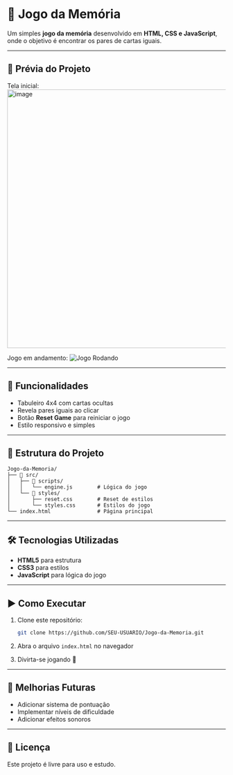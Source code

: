 # 🧩 Jogo da Memória

Um simples **jogo da memória** desenvolvido em **HTML, CSS e JavaScript**, onde o objetivo é encontrar os pares de cartas iguais.

---

## 📸 Prévia do Projeto

Tela inicial:
<img width="522" height="597" alt="image" src="https://github.com/user-attachments/assets/1d5670e0-b188-4a23-a231-0159d17ac782" />


Jogo em andamento:
![Jogo Rodando](./images/jogo-rodando.png)

---

## 🚀 Funcionalidades

* Tabuleiro 4x4 com cartas ocultas
* Revela pares iguais ao clicar
* Botão **Reset Game** para reiniciar o jogo
* Estilo responsivo e simples

---

## 📂 Estrutura do Projeto

```
Jogo-da-Memoria/
├── 📁 src/
│   ├── 📁 scripts/
│   │   └── engine.js        # Lógica do jogo
│   └── 📁 styles/
│       ├── reset.css        # Reset de estilos
│       └── styles.css       # Estilos do jogo
└── index.html               # Página principal
```

---

## 🛠️ Tecnologias Utilizadas

* **HTML5** para estrutura
* **CSS3** para estilos
* **JavaScript** para lógica do jogo

---

## ▶️ Como Executar

1. Clone este repositório:

   ```bash
   git clone https://github.com/SEU-USUARIO/Jogo-da-Memoria.git
   ```
2. Abra o arquivo `index.html` no navegador
3. Divirta-se jogando 🎉

---

## 📌 Melhorias Futuras

* Adicionar sistema de pontuação
* Implementar níveis de dificuldade
* Adicionar efeitos sonoros

---

## 📄 Licença

Este projeto é livre para uso e estudo.
